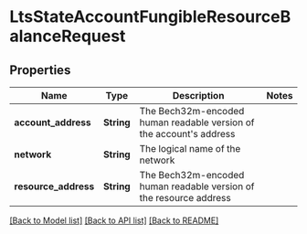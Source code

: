 # LtsStateAccountFungibleResourceBalanceRequest

## Properties

Name | Type | Description | Notes
------------ | ------------- | ------------- | -------------
**account_address** | **String** | The Bech32m-encoded human readable version of the account's address | 
**network** | **String** | The logical name of the network | 
**resource_address** | **String** | The Bech32m-encoded human readable version of the resource address | 

[[Back to Model list]](../README.md#documentation-for-models) [[Back to API list]](../README.md#documentation-for-api-endpoints) [[Back to README]](../README.md)


